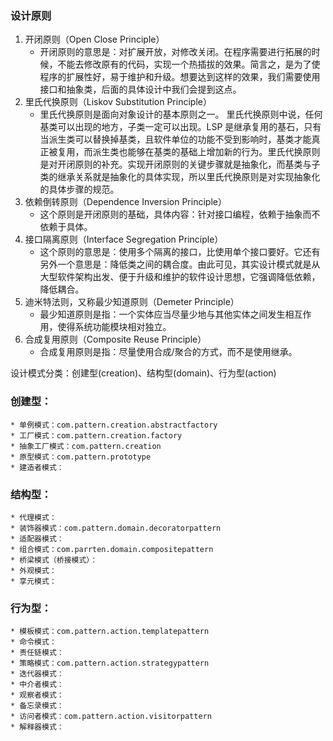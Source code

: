 ### 设计原则
1. 开闭原则（Open Close Principle）
    + 开闭原则的意思是：对扩展开放，对修改关闭。在程序需要进行拓展的时候，不能去修改原有的代码，实现一个热插拔的效果。简言之，是为了使程序的扩展性好，易于维护和升级。想要达到这样的效果，我们需要使用接口和抽象类，后面的具体设计中我们会提到这点。
2. 里氏代换原则（Liskov Substitution Principle）
    + 里氏代换原则是面向对象设计的基本原则之一。 里氏代换原则中说，任何基类可以出现的地方，子类一定可以出现。LSP 是继承复用的基石，只有当派生类可以替换掉基类，且软件单位的功能不受到影响时，基类才能真正被复用，而派生类也能够在基类的基础上增加新的行为。里氏代换原则是对开闭原则的补充。实现开闭原则的关键步骤就是抽象化，而基类与子类的继承关系就是抽象化的具体实现，所以里氏代换原则是对实现抽象化的具体步骤的规范。
3. 依赖倒转原则（Dependence Inversion Principle）
    + 这个原则是开闭原则的基础，具体内容：针对接口编程，依赖于抽象而不依赖于具体。
4. 接口隔离原则（Interface Segregation Principle）
    + 这个原则的意思是：使用多个隔离的接口，比使用单个接口要好。它还有另外一个意思是：降低类之间的耦合度。由此可见，其实设计模式就是从大型软件架构出发、便于升级和维护的软件设计思想，它强调降低依赖，降低耦合。
5. 迪米特法则，又称最少知道原则（Demeter Principle）
    + 最少知道原则是指：一个实体应当尽量少地与其他实体之间发生相互作用，使得系统功能模块相对独立。
6. 合成复用原则（Composite Reuse Principle）
    + 合成复用原则是指：尽量使用合成/聚合的方式，而不是使用继承。

设计模式分类：创建型(creation)、结构型(domain)、行为型(action)
### 创建型：
    * 单例模式：com.pattern.creation.abstractfactory
    * 工厂模式：com.pattern.creation.factory
    * 抽象工厂模式：com.pattern.creation
    * 原型模式：com.pattern.prototype
    * 建造者模式：
### 结构型：
    * 代理模式：
    * 装饰器模式：com.pattern.domain.decoratorpattern
    * 适配器模式：
    * 组合模式：com.parrten.domain.compositepattern
    * 桥梁模式（桥接模式）：
    * 外观模式：
    * 享元模式：
### 行为型：
    * 模板模式：com.pattern.action.templatepattern
    * 命令模式：
    * 责任链模式：
    * 策略模式：com.pattern.action.strategypattern
    * 迭代器模式：
    * 中介者模式：
    * 观察者模式：
    * 备忘录模式：
    * 访问者模式：com.pattern.action.visitorpattern
    * 解释器模式：